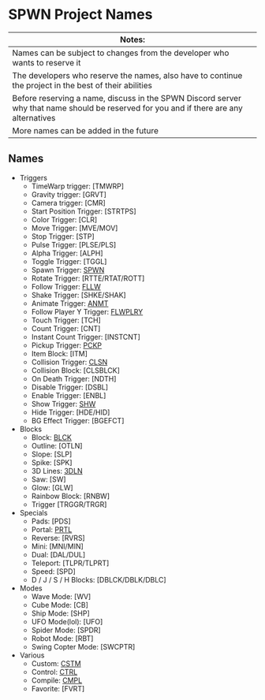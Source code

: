 # SPWN Project Names

| Notes:
|-
| Names can be subject to changes from the developer who wants to reserve it
| The developers who reserve the names, also have to continue the project in the best of their abilities
| Before reserving a name, discuss in the SPWN Discord server why that name should be reserved for you and if there are any alternatives
| More names can be added in the future

## Names

- Triggers
  - TimeWarp trigger: [TMWRP]
  - Gravity trigger: [GRVT]
  - Camera trigger: [CMR] 
  - Start Position Trigger: [STRTPS]
  - Color Trigger: [CLR]
  - Move Trigger: [MVE/MOV]
  - Stop Trigger: [STP]
  - Pulse Trigger: [PLSE/PLS]
  - Alpha Trigger: [ALPH]
  - Toggle Trigger: [TGGL]
  - Spawn Trigger: [SPWN](https://github.com/Spu7Nix/SPWN-language)
  - Rotate Trigger: [RTTE/RTAT/ROTT]
  - Follow Trigger: [FLLW](https://github.com/ephf/FLLW)
  - Shake Trigger: [SHKE/SHAK]
  - Animate Trigger: [ANMT](https://github.com/SpeckyYT/ANMT)
  - Follow Player Y Trigger: [FLWPLRY](https://github.com/SpeckyYT/FLWPLRY)
  - Touch Trigger: [TCH]
  - Count Trigger: [CNT]
  - Instant Count Trigger: [INSTCNT]
  - Pickup Trigger: [PCKP](https://github.com/pckp)
  - Item Block: [ITM]
  - Collision Trigger: [CLSN](https://github.com/Fl1pNatic/CLSN)
  - Collision Block: [CLSBLCK]
  - On Death Trigger: [NDTH]
  - Disable Trigger: [DSBL]
  - Enable Trigger: [ENBL]
  - Show Trigger: [SHW](https://github.com/GDSPWN/SHW)
  - Hide Trigger: [HDE/HID]
  - BG Effect Trigger: [BGEFCT]
- Blocks
  - Block: [BLCK](https://github.com/FlowVix/BLCK)
  - Outline: [OTLN]
  - Slope: [SLP]
  - Spike: [SPK]
  - 3D Lines: [3DLN](https://github.com/patrickbies/3DLN)
  - Saw: [SW]
  - Glow: [GLW]
  - Rainbow Block: [RNBW]
  - Trigger [TRGGR/TRGR]
- Specials
  - Pads: [PDS]
  - Portal: [PRTL](https://github.com/ephf/PRTL)
  - Reverse: [RVRS]
  - Mini: [MNI/MIN]
  - Dual: [DAL/DUL]
  - Teleport: [TLPR/TLPRT]
  - Speed: [SPD]
  - D / J / S / H Blocks: [DBLCK/DBLK/DBLC]
- Modes
  - Wave Mode: [WV]
  - Cube Mode: [CB]
  - Ship Mode: [SHP]
  - UFO Mode(lol): [UFO]
  - Spider Mode: [SPDR]
  - Robot Mode: [RBT]
  - Swing Copter Mode: [SWCPTR]
- Various
  - Custom: [CSTM](https://github.com/Deltara3/CSTM)
  - Control: [CTRL](https://github.com/Dastan21/CTRL)
  - Compile: [CMPL](https://github.com/DexterHill0/spwn-CMPL)
  - Favorite: [FVRT]
